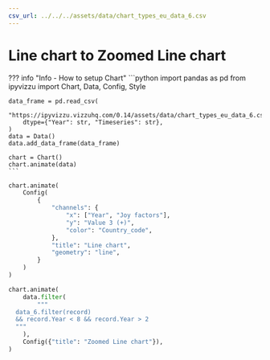 ```yaml
---
csv_url: ../../../assets/data/chart_types_eu_data_6.csv
---
```


# Line chart to Zoomed Line chart

<div id="example_01"></div>

??? info "Info - How to setup Chart"
    ```python
    import pandas as pd
    from ipyvizzu import Chart, Data, Config, Style

    data_frame = pd.read_csv(
        "https://ipyvizzu.vizzuhq.com/0.14/assets/data/chart_types_eu_data_6.csv",
        dtype={"Year": str, "Timeseries": str},
    )
    data = Data()
    data.add_data_frame(data_frame)

    chart = Chart()
    chart.animate(data)
    ```

```python
chart.animate(
    Config(
        {
            "channels": {
                "x": ["Year", "Joy factors"],
                "y": "Value 3 (+)",
                "color": "Country_code",
            },
            "title": "Line chart",
            "geometry": "line",
        }
    )
)

chart.animate(
    data.filter(
        """
  data_6.filter(record) 
  && record.Year < 8 && record.Year > 2
  """
    ),
    Config({"title": "Zoomed Line chart"}),
)
```

<script src="./zoom_line.js"></script>
